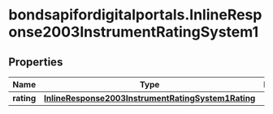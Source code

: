 # bondsapifordigitalportals.InlineResponse2003InstrumentRatingSystem1

## Properties

Name | Type | Description | Notes
------------ | ------------- | ------------- | -------------
**rating** | [**InlineResponse2003InstrumentRatingSystem1Rating**](InlineResponse2003InstrumentRatingSystem1Rating.md) |  | [optional] 


